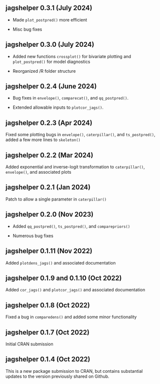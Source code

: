 ## jagshelper 0.3.1 (July 2024)

* Made `plot_postpred()` more efficient

* Misc bug fixes

## jagshelper 0.3.0 (July 2024)

* Added new functions `crossplot()` for bivariate plotting and `plot_postpred()`
for model diagnostics

* Reorganized /R folder structure

## jagshelper 0.2.4 (June 2024)

* Bug fixes in `envelope()`, `comparecat()`, and `qq_postpred()`.

* Extended allowable inputs to `plotcor_jags()`.

## jagshelper 0.2.3 (Apr 2024)

Fixed some plotting bugs in `envelope()`, `caterpillar()`, and `ts_postpred()`,
added a few more lines to `skeleton()`

## jagshelper 0.2.2 (Mar 2024)

Added exponential and inverse-logit transformation to `caterpillar()`, 
`envelope()`, and associated plots 

## jagshelper 0.2.1 (Jan 2024)

Patch to allow a single parameter in `caterpillar()`

## jagshelper 0.2.0 (Nov 2023)

* Added `qq_postpred()`, `ts_postpred()`, and `comparepriors()`

* Numerous bug fixes

## jagshelper 0.1.11 (Nov 2022)

Added `plotdens_jags()` and associated documentation

## jagshelper 0.1.9 and 0.1.10 (Oct 2022)

Added `cor_jags()` and `plotcor_jags()` and associated documentation

## jagshelper 0.1.8 (Oct 2022)

Fixed a bug in `comparedens()` and added some minor functionality

## jagshelper 0.1.7 (Oct 2022)

Initial CRAN submission

## jagshelper 0.1.4 (Oct 2022)

This is a new package submission to CRAN, but contains substantial updates to
the version previously shared on Github.
